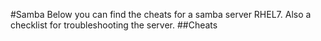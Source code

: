 #Samba
Below you can find the cheats for a samba server RHEL7.
Also a checklist for troubleshooting the server.
##Cheats

